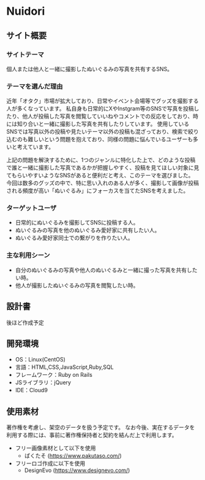# Nuidori

## サイト概要
### サイトテーマ
個人または他人と一緒に撮影したぬいぐるみの写真を共有するSNS。
​
### テーマを選んだ理由
近年「オタク」市場が拡大しており、日常やイベント会場等でグッズを撮影する人が多くなっています。
私自身も日常的にXやInstgram等のSNSで写真を投稿したり、他人が投稿した写真を閲覧していいねやコメントでの反応をしており、時には知り合いと一緒に撮影した写真を共有したりしています。
使用しているSNSでは写真以外の投稿や見たいテーマ以外の投稿も混ざっており、検索で絞り込むのも難しいという問題を抱えており、同様の問題に悩んでいるユーザーも多いと考えています。

上記の問題を解決するために、1つのジャンルに特化した上で、どのような投稿で誰と一緒に撮影した写真であるかが把握しやすく、投稿を見てほしい対象に見てもらいやすいようなSNSがあると便利だと考え、このテーマを選びました。
今回は数多のグッズの中で、特に思い入れのある人が多く、撮影して画像が投稿される頻度が高い「ぬいぐるみ」にフォーカスを当てたSNSを考えました。

### ターゲットユーザ
- 日常的にぬいぐるみを撮影してSNSに投稿する人。
- ぬいぐるみの写真を他のぬいぐるみ愛好家に共有したい人。
- ぬいぐるみ愛好家同士での繋がりを作りたい人。

### 主な利用シーン
- 自分のぬいぐるみの写真や他人のぬいぐるみと一緒に撮った写真を共有したい時。
- 他人が撮影したぬいぐるみの写真を閲覧したい時。
​
## 設計書
後ほど作成予定
​
## 開発環境
- OS：Linux(CentOS)
- 言語：HTML,CSS,JavaScript,Ruby,SQL
- フレームワーク：Ruby on Rails
- JSライブラリ：jQuery
- IDE：Cloud9
​
## 使用素材
著作権を考慮し、架空のデータを扱う予定です。
なお今後、実在するデータを利用する際には、事前に著作権保持者と契約を結んだ上で利用します。

- フリー画像素材として以下を使用
  - ぱくたそ (https://www.pakutaso.com/)
- フリーロゴ作成に以下を使用
  - DesignEvo (https://www.designevo.com/)
